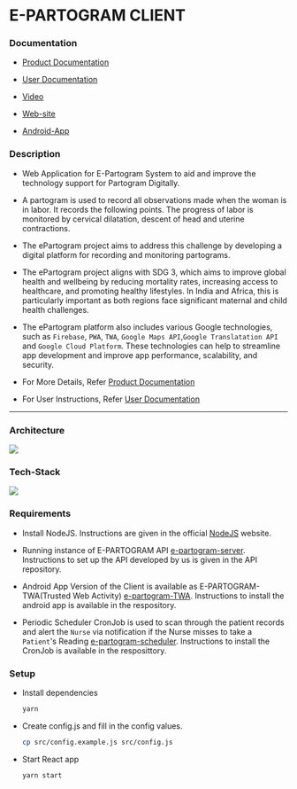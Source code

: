 # E-PARTOGRAM CLIENT

### **Documentation**

*  [Product Documentation](./ProductDoc.md)

*  [User Documentation](./UserDoc.md)

* [Video](https://youtu.be/CqxlY7_WzHk)

* [Web-site](https://epartogram.captainirs.dev)

* [Android-App](https://github.com/Muhesh7/epartogram-TWA/blob/main/app/release/app-release.apk)

### **Description**
* Web Application for E-Partogram System to aid and improve the technology support for Partogram Digitally.

* A partogram is used to record all observations made when the woman is in labor. It records the following points. The progress of labor is monitored by cervical dilatation, descent of head and uterine contractions.

* The ePartogram project aims to address this challenge by developing a digital platform for recording and monitoring partograms.

* The ePartogram project aligns with SDG 3, which aims to improve global health and wellbeing by reducing mortality rates, increasing access to healthcare, and promoting healthy lifestyles. In India and Africa, this is particularly important as both regions face significant maternal and child health challenges.

* The ePartogram platform also includes various Google technologies, such as `Firebase`, `PWA`, `TWA`, `Google Maps API`,`Google Translatation API` and `Google Cloud Platform`. These technologies can help to streamline app development and improve app performance, scalability, and security.

* For More Details, Refer [Product Documentation](./ProductDoc.md)

* For User Instructions, Refer [User Documentation](./UserDoc.md)

___
### **Architecture**

![](https://imgur.com/X3wau2Z.png)

### **Tech-Stack**

![](https://imgur.com/MXtiN2l.png)

### **Requirements**

-   Install NodeJS. Instructions are given in the official [NodeJS](https://nodejs.org/en) website.
-   Running instance of E-PARTOGRAM API [e-partogram-server](https://github.com/CaptainIRS/epartogram-server.git). Instructions to set up the API developed by us is given in the API repository.

-   Android App Version of the Client is available as E-PARTOGRAM-TWA(Trusted Web Activity) [e-partogram-TWA](https://github.com/Muhesh7/epartogram-TWA.git). Instructions to install the android app is available in the respository.

-  Periodic Scheduler CronJob is used to scan through the patient records and alert the `Nurse` via notification if the Nurse misses to take a `Patient`'s Reading [e-partogram-scheduler](https://github.com/Muhesh7/epartogram-scheduler.git). Instructions to install the CronJob is available in the resposittory.

### **Setup**

-   Install dependencies
    ```bash
    yarn
    ```
-   Create config.js and fill in the config values.
    ```bash
    cp src/config.example.js src/config.js
    ```
-   Start React app
    ```bash
    yarn start
    ```

